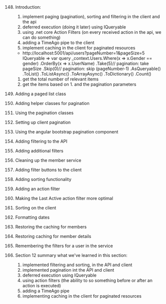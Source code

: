 148. Introduction:
      1. implement paging (pagination), sorting and filtering in the client and the api
      2. deferred execution (doing it later) using IQueryable
      3. using .net core Action Filters (on every received action in the api, we can do something)
      4. adding a TimeAgo pipe to the client
      5. implement caching in the client for paginated resources
      * http://localhost:5001/api/users?pageNumber=1&pageSize=5
          IQueryable<User> => var query _context.Users.Where(x => x.Gender == gender)
                                                  .OrderBy(x => x.UserName)
                                                  .Take(5)// pagination: take pageSize
                                                  .Skip(0)// pagination: skip (pageNumber-1)
                                                  .AsQueryable()
          .ToList()
          .ToListAsync()
          .ToArrayAsync()
          .ToDictionary() 
          .Count()
      1. get the total number of relevant items
      2. get the items based on 1. and the pagination parameters
     
149. Adding a paged list class
150. Adding helper classes for pagination
151. Using the pagination classes
152. Setting up client pagination
153. Using the angular bootstrap pagination component
154. Adding filtering to the API
155. Adding additional filters
156. Cleaning up the member service
157. Adding filter buttons to the client
158. Adding sorting functionality
159. Adding an action filter
160. Making the Last Active action filter more optimal
161. Sorting on the client
162. Formatting dates
163. Restoring the caching for members
164. Restoring caching for member details
165. Remembering the filters for a user in the service
166. Section 12 summary
    what we've learned in this section:
     1. implemented filtering and sorting, in the API and client
     2. implemented pagination int the API and client
     3. deferred execution using IQueryable
     4. using action filters (the ability to so something before or after an action is executed)
     5. adding a TimeAgo pipe
     6. implementing caching in the client for paginated resources